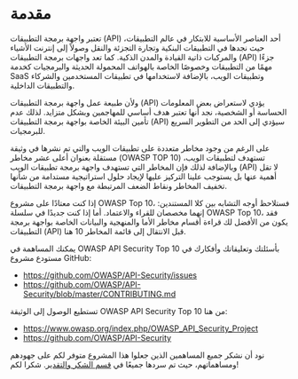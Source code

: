 # مقدمة

تعتبر واجهة برمجة التطبيقات (API) أحد العناصر الأساسية للابتكار في عالم التطبيقات، حيث نجدها في التطبيقات البنكية وتجارة التجزئة والنقل وصولاً إلى إنترنت الأشياء والمركبات ذاتية القيادة والمدن الذكية. كما تعد واجهات برمجة التطبيقات (API) جزءًا مهمًا من التطبيقات وخصوصًا الخاصة بالهواتف المحمولة الحديثة والبرمجيات كخدمة SaaS وتطبيقات الويب، بالإضافة لاستخدامها في تطبيقات المستخدمين والشركاء والتطبيقات الداخلية. 

ولأن طبيعة عمل واجهة برمجة التطبيقات (API) يؤدي لاستعراض بعض المعلومات الحساسة أو الشخصية، نجد أنها تعتبر هدف أساسي للمهاجمين وبشكل متزايد. لذلك عدم تأمين البيئة الخاصة بواجهة برمجة التطبيقات (API) سيؤدي إلى الحد من التطوير السريع للبرمجيات. 

على الرغم من وجود مخاطر متعددة على تطبيقات الويب والتي تم نشرها في وثيقة مستقلة بعنوان أعلى عشر مخاطر (OWASP TOP 10) تستهدف لتطبيقات الويب، وبالإضافة لذلك فإن المخاطر التي تستهدف واجهة برمجة تطبيقات الويب (API) لا تقل أهمية عنها بل يستوجب علينا التركيز عليها لإيجاد حلول استراتيجية مستدامة من شأنها تخفيف المخاطر ونقاط الضعف المرتبطة مع واجهة برمجة التطبيقات. 

إذا كنت معتادًا على مشروع OWASP Top 10، فستلاحظ أوجه التشابه بين كلا المستندين: إنهما مخصصان للقراء والاعتماد. أما إذا كنت جديدًا في سلسلة OWASP Top 10، فقد يكون من الأفضل لك قراءة أقسام مخاطر الأما والمنهجية والبيانات الخاصة بواجهة برمجة التطبيقات (API) قبل الانتقال إلى قائمة المخاطر 10 هنا.

يمكنك المساهمة في OWASP API Security Top 10 بأسئلتك وتعليقاتك وأفكارك في مستودع مشروع GitHub: 
 
 * https://github.com/OWASP/API-Security/issues
 * https://github.com/OWASP/API-Security/blob/master/CONTRIBUTING.md

تستطيع الوصول إلى الوثيقة OWASP API Security Top 10 من هنا: 
* https://www.owasp.org/index.php/OWASP_API_Security_Project
* https://github.com/OWASP/API-Security

نود أن نشكر جميع المساهمين الذين جعلوا هذا المشروع متوفر لكم على جهودهم ومساهماتهم، حيث تم سردها جميعًا في [قسم الشكر والتقدير][4]. شكرا لكم!


[1]: https://www.owasp.org/index.php/Category:OWASP_Top_Ten_Project
[2]: ./0x10-api-security-risks.md
[3]: ./0xd0-about-data.md
[4]: ./0xd1-acknowledgments.md
